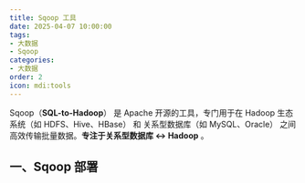 ```yaml
---
title: Sqoop 工具
date: 2025-04-07 10:00:00
tags:
- 大数据
- Sqoop
categories:
- 大数据
order: 2
icon: mdi:tools
---
```


Sqoop（**SQL-to-Hadoop**） 是 Apache 开源的工具，专门用于在 Hadoop 生态系统（如 HDFS、Hive、HBase） 和 关系型数据库（如 MySQL、Oracle） 之间高效传输批量数据。**专注于关系型数据库 ↔ Hadoop** 。

## 一、Sqoop 部署











